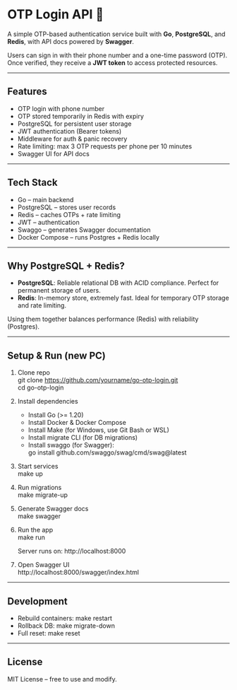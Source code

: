# OTP Login API 🚀

A simple OTP-based authentication service built with **Go**, **PostgreSQL**, and **Redis**, with API docs powered by **Swagger**.  

Users can sign in with their phone number and a one-time password (OTP). Once verified, they receive a **JWT token** to access protected resources.

---

## Features
- OTP login with phone number  
- OTP stored temporarily in Redis with expiry  
- PostgreSQL for persistent user storage  
- JWT authentication (Bearer tokens)  
- Middleware for auth & panic recovery  
- Rate limiting: max 3 OTP requests per phone per 10 minutes  
- Swagger UI for API docs  

---

## Tech Stack
- Go – main backend  
- PostgreSQL – stores user records  
- Redis – caches OTPs + rate limiting  
- JWT – authentication  
- Swaggo – generates Swagger documentation  
- Docker Compose – runs Postgres + Redis locally  

---

## Why PostgreSQL + Redis?

- **PostgreSQL**: Reliable relational DB with ACID compliance. Perfect for permanent storage of users.  
- **Redis**: In-memory store, extremely fast. Ideal for temporary OTP storage and rate limiting.  

Using them together balances performance (Redis) with reliability (Postgres).

---

## Setup & Run (new PC)

1. Clone repo  
   git clone https://github.com/yourname/go-otp-login.git  
   cd go-otp-login  

2. Install dependencies  
   - Install Go (>= 1.20)  
   - Install Docker & Docker Compose  
   - Install Make (for Windows, use Git Bash or WSL)  
   - Install migrate CLI (for DB migrations)  
   - Install swaggo (for Swagger):  
     go install github.com/swaggo/swag/cmd/swag@latest  

3. Start services  
   make up  

4. Run migrations  
   make migrate-up  

5. Generate Swagger docs  
   make swagger  

6. Run the app  
   make run  

   Server runs on: http://localhost:8000  

7. Open Swagger UI  
   http://localhost:8000/swagger/index.html  

---

## Development
- Rebuild containers: make restart  
- Rollback DB: make migrate-down  
- Full reset: make reset  

---

## License
MIT License – free to use and modify.
